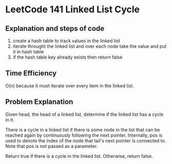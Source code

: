 # LeetCode 141 Linked List Cycle
## Explanation and steps of code  
1) create a hash table to track values in the linked list
2) iterate throught the linked list and over each node take the value and put it in hash table
3) if the hash table key already exists then return false

## Time Efficiency  
O(n) because it must iterate over every item in the linked list.  

## Problem Explanation  
Given head, the head of a linked list, determine if the linked list has a cycle in it.

There is a cycle in a linked list if there is some node in the list that can be reached again by continuously following the next pointer. Internally, pos is used to denote the index of the node that tail's next pointer is connected to. Note that pos is not passed as a parameter.

Return true if there is a cycle in the linked list. Otherwise, return false.

